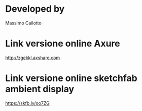 # Developed by
Massimo Cailotto

# Link versione online Axure
http://zgekkl.axshare.com

# Link versione online sketchfab ambient display
https://skfb.ly/oo7ZG

